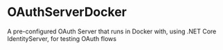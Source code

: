 # OAuthServerDocker
A pre-configured OAuth Server that runs in Docker with, using .NET Core IdentityServer, for testing OAuth flows

